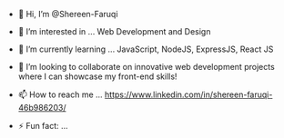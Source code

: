 - 👋 Hi, I’m @Shereen-Faruqi
- 👀 I’m interested in ... Web Development and Design
- 🌱 I’m currently learning ... JavaScript, NodeJS, ExpressJS, React JS
- 💞️ I’m looking to collaborate on innovative web development projects where I can showcase my front-end skills!
- 📫 How to reach me ... https://www.linkedin.com/in/shereen-faruqi-46b986203/

- ⚡ Fun fact: ...

<!---
Shereen-Faruqi/Shereen-Faruqi is a ✨ special ✨ repository because its `README.md` (this file) appears on your GitHub profile.
You can click the Preview link to take a look at your changes.
--->
